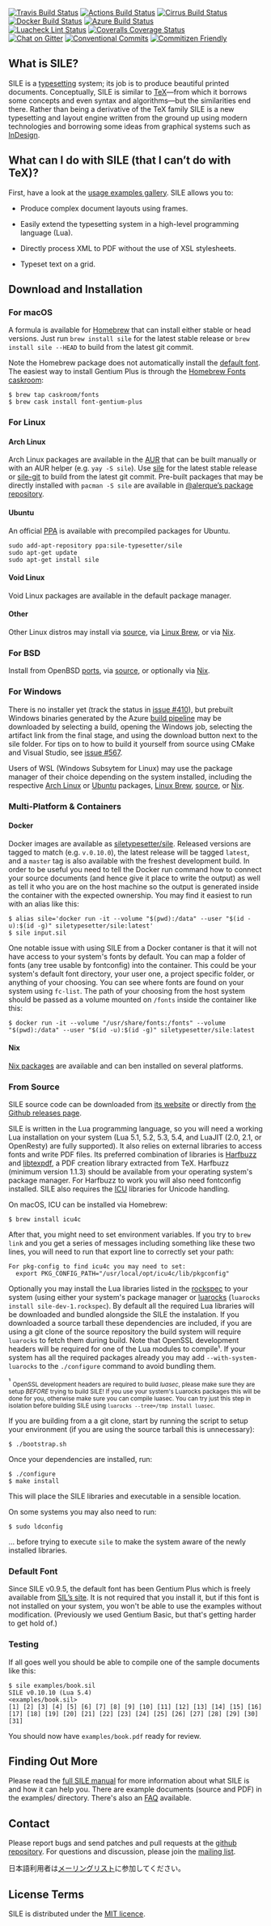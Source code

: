 [![Travis Build Status](https://img.shields.io/travis/sile-typesetter/sile?label=Test%20Suite&logo=Travis)](https://travis-ci.com/sile-typesetter/sile)
[![Actions Build Status](https://img.shields.io/github/workflow/status/sile-typesetter/sile/Build?label=Linux%20Build&logo=Github)](https://github.com/sile-typesetter/sile/actions?workflow=Build)
[![Cirrus Build Status](https://img.shields.io/cirrus/github/sile-typesetter/sile?label=FreeBSD%20Build&logo=freebsd)](https://cirrus-ci.com/github/sile-typesetter/sile/master)
[![Docker Build Status](https://img.shields.io/docker/cloud/build/siletypesetter/sile?label=Docker%20Build&logo=Docker)](https://hub.docker.com/repository/docker/siletypesetter/sile/builds)
[![Azure Build Status](https://img.shields.io/azure-devops/build/sile-typesetter/069c3e31-ee59-4bd6-b395-1f1059acd8db/1?label=Windows%20Build&logo=Azuredevops)](https://dev.azure.com/sile-typesetter/sile/_build/latest?definitionId=1&branchName=master)<br />
[![Luacheck Lint Status](https://img.shields.io/github/workflow/status/sile-typesetter/sile/Luacheck?label=Luacheck&logo=Lua)](https://github.com/sile-typesetter/sile/actions?workflow=Luacheck)
[![Coveralls Coverage Status](https://img.shields.io/coveralls/github/sile-typesetter/sile?label=Coverage&logo=Coveralls)](https://coveralls.io/github/sile-typesetter/sile?branch=master)<br />
[![Chat on Gitter](https://img.shields.io/gitter/room/simoncozens/sile?color=blue&label=Chat&logo=Gitter)](https://gitter.im/simoncozens/sile?utm_source=badge&utm_medium=badge&utm_campaign=pr-badge&utm_content=badge)
[![Conventional Commits](https://img.shields.io/badge/Conventional%20Commits-1.0.0-blue.svg)](https://conventionalcommits.org)
[![Commitizen Friendly](https://img.shields.io/badge/Commitizen-friendly-blue.svg)](http://commitizen.github.io/cz-cli/)

## What is SILE?

SILE is a [typesetting][typesetting] system; its job is to produce beautiful printed documents. Conceptually, SILE is similar to [TeX][tex]—from which it borrows some concepts and even syntax and algorithms—but the similarities end there. Rather than being a derivative of the TeX family SILE is a new typesetting and layout engine written from the ground up using modern technologies and borrowing some ideas from graphical systems such as [InDesign][indesign].

## What can I do with SILE (that I can’t do with TeX)?

First, have a look at the [usage examples gallery][examples]. SILE allows you to:

* Produce complex document layouts using frames.

* Easily extend the typesetting system in a high-level programming language (Lua).

* Directly process XML to PDF without the use of XSL stylesheets.

* Typeset text on a grid.

## Download and Installation

### For macOS

A formula is available for [Homebrew][brew] that can install either stable or head versions. Just run `brew install sile` for the latest stable release or `brew install sile --HEAD` to build from the latest git commit.

Note the Homebrew package does not automatically install the [default font](#default-font). The easiest way to install Gentium Plus is through the [Homebrew Fonts caskroom][brewfonts]:

    $ brew tap caskroom/fonts
    $ brew cask install font-gentium-plus

### For Linux

#### Arch Linux

Arch Linux packages are available in the [AUR][aur] that can be built manually or with an AUR helper (e.g. `yay -S sile`). Use [sile][aur-rel] for the latest stable release or [sile-git][aur-dev] to build from the latest git commit. Pre-built packages that may be directly installed with `pacman -S sile` are available in [@alerque’s package repository][alerque-arch].

#### Ubuntu

An official [PPA][ppa] is available with precompiled packages for Ubuntu.

    sudo add-apt-repository ppa:sile-typesetter/sile
    sudo apt-get update
    sudo apt-get install sile

#### Void Linux

Void Linux packages are available in the default package manager.

#### Other

Other Linux distros may install via [source](#from-source), via [Linux Brew][linuxbrew], or via [Nix][nix].

### For BSD

Install from OpenBSD [ports][], via [source](#from-source), or optionally via [Nix][nix].

### For Windows

There is no installer yet (track the status in [issue #410](https://github.com/sile-typesetter/sile/issues/410)), but prebuilt Windows binaries generated by the Azure [build pipeline][azure] may be downloaded by selecting a build, opening the Windows job, selecting the artifact link from the final stage, and using the download button next to the sile folder. For tips on to how to build it yourself from source using CMake and Visual Studio, see [issue #567](https://github.com/sile-typesetter/sile/pull/567).

Users of WSL (Windows Subsytem for Linux) may use the package manager of their choice depending on the system installed, including the respective [Arch Linux](#arch-linux) or [Ubuntu](#ubuntu) packages, [Linux Brew][linuxbrew], [source](#from-source), or [Nix][nix].

### Multi-Platform & Containers

#### Docker

Docker images are available as [siletypesetter/sile](https://hub.docker.com/repository/docker/siletypesetter/sile). Released versions are tagged to match (e.g. `v.0.10.0`), the latest release will be tagged `latest`, and a `master` tag is also available with the freshest development build. In order to be useful you need to tell the Docker run command how to connect your source documents (and hence give it place to write the output) as well as tell it who you are on the host machine so the output is generated inside the container with the expected ownership. You may find it easiest to run with an alias like this:

    $ alias sile='docker run -it --volume "$(pwd):/data" --user "$(id -u):$(id -g)" siletypesetter/sile:latest'
    $ sile input.sil

One notable issue with using SILE from a Docker contaner is that it will not have access to your system's fonts by default. You can map a folder of fonts (any tree usable by fontconfig) into the container. This could be your system's default font directory, your user one, a project specific folder, or anything of your choosing. You can see where fonts are found on your system using `fc-list`. The path of your choosing from the host system should be passed as a volume mounted on `/fonts` inside the container like this:

    $ docker run -it --volume "/usr/share/fonts:/fonts" --volume "$(pwd):/data" --user "$(id -u):$(id -g)" siletypesetter/sile:latest

#### Nix

[Nix packages][nix] are available and can ben installed on several platforms.

### From Source

SILE source code can be downloaded from [its website][sile] or directly from [the Github releases page][releases].

SILE is written in the Lua programming language, so you will need a working Lua installation on your system (Lua 5.1, 5.2, 5.3, 5.4, and LuaJIT (2.0, 2.1, or OpenResty) are fully supported). It also relies on external libraries to access fonts and write PDF files. Its preferred combination of libraries is [Harfbuzz][harfbuzz] and [libtexpdf][], a PDF creation library extracted from TeX. Harfbuzz (minimum version 1.1.3) should be available from your operating system's package manager. For Harfbuzz to work you will also need fontconfig installed. SILE also requires the [ICU][icu] libraries for Unicode handling.

On macOS, ICU can be installed via Homebrew:

    $ brew install icu4c

After that, you might need to set environment variables. If you try to `brew link` and you get a series of messages including something like these two lines, you will need to run that export line to correctly set your path:

    For pkg-config to find icu4c you may need to set:
      export PKG_CONFIG_PATH="/usr/local/opt/icu4c/lib/pkgconfig"

Optionally you may install the Lua libraries listed in the [rockspec][] to your system (using either your system's package manager or [luarocks][] (`luarocks install sile-dev-1.rockspec`). By default all the required Lua libraries will be downloaded and bundled alongside the SILE the instalation. If you downloaded a source tarball these dependencies are included, if you are using a git clone of the source repository the build system will require `luarocks` to fetch them during build. Note that OpenSSL development headers will be required for one of the Lua modules to compile¹. If your system has all the required packages already you may add `--with-system-luarocks` to the `./configure` command to avoid bundling them.

¹ <sub>OpenSSL development headers are required to build *luasec*, please make sure they are setup _BEFORE_ trying to build SILE! If you use your system's Luarocks packages this will be done for you, otherwise make sure you can compile luasec. You can try just this step in isolation before building SILE using `luarocks --tree=/tmp install luasec`.</sub>

If you are building from a a git clone, start by running the script to setup your environment (if you are using the source tarball this is unnecessary):

    $ ./bootstrap.sh

Once your dependencies are installed, run:

    $ ./configure
    $ make install

This will place the SILE libraries and executable in a sensible location.

On some systems you may also need to run:

    $ sudo ldconfig

… before trying to execute `sile` to make the system aware of the newly installed libraries.

### Default Font

Since SILE v0.9.5, the default font has been Gentium Plus which is freely available from [SIL’s site][gentium]. It is not required that you install it, but if this font is not installed on your system, you won't be able to use the examples without modification. (Previously we used Gentium Basic, but that's getting harder to get hold of.)

### Testing

If all goes well you should be able to compile one of the sample documents like this:

    $ sile examples/book.sil
    SILE v0.10.10 (Lua 5.4)
    <examples/book.sil>
    [1] [2] [3] [4] [5] [6] [7] [8] [9] [10] [11] [12] [13] [14] [15] [16] [17] [18] [19] [20] [21] [22] [23] [24] [25] [26] [27] [28] [29] [30] [31]

You should now have `examples/book.pdf` ready for review.

## Finding Out More

Please read the [full SILE manual][doc] for more information about what SILE is and how it can help you. There are example documents (source and PDF) in the examples/ directory. There's also an [FAQ][faq] available.

## Contact

Please report bugs and send patches and pull requests at the [github repository][github]. For questions and discussion, please join the [mailing list][list-en].

日本語利用者は[メーリングリスト][list-ja]に参加してください。

## License Terms

SILE is distributed under the [MIT licence][license].

  [sile]: http://www.sile-typesetter.org/
  [releases]: https://github.com/sile-typesetter/sile/releases
  [azure]: https://dev.azure.com/sile-typesetter/sile/_build?view=runs
  [rockspec]: https://github.com/sile-typesetter/sile/blob/master/sile-dev-1.rockspec
  [doc]: http://sile-typesetter.org/manual/sile-latest.pdf
  [gentium]: http://software.sil.org/gentium/download/
  [github]: https://github.com/sile-typesetter/sile
  [license]: http://choosealicense.com/licenses/mit/
  [faq]: https://github.com/sile-typesetter/sile/wiki/faq
  [examples]: http://www.sile-typesetter.org/examples/
  [linuxbrew]: https://docs.brew.sh/Homebrew-on-Linux
  [luarocks]: http://luarocks.org/en/Download
  [harfbuzz]: http://www.freedesktop.org/wiki/Software/HarfBuzz/
  [icu]: http://icu-project.org
  [libtexpdf]: https://github.com/sile-typesetter/libtexpdf
  [aur]: https://wiki.archlinux.org/index.php/Arch_User_Repository
  [aur-rel]: https://aur.archlinux.org/packages/sile/
  [aur-dev]: https://aur.archlinux.org/packages/sile-git/
  [typesetting]: https://en.wikipedia.org/wiki/Typesetting
  [tex]: https://en.wikipedia.org/wiki/TeX
  [indesign]: https://en.wikipedia.org/wiki/Adobe_InDesign
  [brew]: http://brew.sh
  [brewfonts]: https://github.com/Homebrew/homebrew-cask-fonts
  [list-en]: https://groups.google.com/d/forum/sile-users
  [list-ja]: https://groups.google.com/d/forum/sile-users-ja
  [nix]: https://nixos.org/nix
  [ports]: http://ports.su/print/sile
  [ppa]: https://launchpad.net/~sile-typesetter/+archive/ubuntu/sile
  [alerque-arch]: https://wiki.archlinux.org/index.php/Unofficial_user_repositories#alerque
